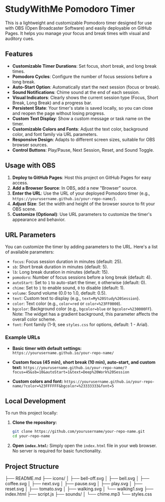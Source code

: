# StudyWithMe Pomodoro Timer

This is a lightweight and customizable Pomodoro timer designed for use with OBS (Open Broadcaster Software) and easily deployable on GitHub Pages. It helps you manage your focus and break times with visual and auditory cues.

## Features

*   **Customizable Timer Durations**: Set focus, short break, and long break times.
*   **Pomodoro Cycles**: Configure the number of focus sessions before a long break.
*   **Auto-Start Option**: Automatically start the next session (focus or break).
*   **Sound Notifications**: Chime sound at the end of each session.
*   **Visual Indicators**: Clearly shows the current session type (Focus, Short Break, Long Break) and a progress bar.
*   **Persistent State**: Your timer's state is saved locally, so you can close and reopen the page without losing progress.
*   **Custom Text Display**: Show a custom message or task name on the timer.
*   **Customizable Colors and Fonts**: Adjust the text color, background color, and font family via URL parameters.
*   **Responsive Design**: Adapts to different screen sizes, suitable for OBS browser sources.
*   **Control Buttons**: Play/Pause, Next Session, Reset, and Sound Toggle.

## Usage with OBS

1.  **Deploy to GitHub Pages**: Host this project on GitHub Pages for easy access.
2.  **Add a Browser Source**: In OBS, add a new "Browser" source.
3.  **Enter the URL**: Use the URL of your deployed Pomodoro timer (e.g., `https://yourusername.github.io/your-repo-name/`).
4.  **Adjust Size**: Set the width and height of the browser source to fit your OBS scene.
5.  **Customize (Optional)**: Use URL parameters to customize the timer's appearance and behavior.

## URL Parameters

You can customize the timer by adding parameters to the URL. Here's a list of available parameters:

*   `focus`: Focus session duration in minutes (default: 25).
*   `sb`: Short break duration in minutes (default: 5).
*   `lb`: Long break duration in minutes (default: 15).
*   `pomodoro`: Number of focus sessions before a long break (default: 4).
*   `autoStart`: Set to `1` to auto-start the timer, `0` otherwise (default: 0).
*   `chime`: Set to `1` to enable sound, `0` to disable (default: 1).
*   `volume`: Sound volume (0.0 to 1.0, default: 0.5).
*   `text`: Custom text to display (e.g., `text=My%20Study%20Session`).
*   `color`: Text color (e.g., `color=red` or `color=%23FF0000`).
*   `bgcolor`: Background color (e.g., `bgcolor=blue` or `bgcolor=%230000FF`). Note: The widget has a gradient background, this parameter affects the overall color scheme.
*   `font`: Font family (1-9, see `styles.css` for options, default: 1 - Arial).

### Example URLs

*   **Basic timer with default settings:**
    `https://yourusername.github.io/your-repo-name/`

*   **Custom focus (45 min), short break (10 min), auto-start, and custom text:**
    `https://yourusername.github.io/your-repo-name/?focus=45&sb=10&autoStart=1&text=Deep%20Work%20Session`

*   **Custom colors and font:**
    `https://yourusername.github.io/your-repo-name/?color=%23FFFFFF&bgcolor=%23333333&font=5`

## Local Development

To run this project locally:

1.  **Clone the repository:**
    ```bash
    git clone https://github.com/yourusername/your-repo-name.git
    cd your-repo-name
    ```
2.  **Open `index.html`:**
    Simply open the `index.html` file in your web browser. No server is required for basic functionality.

## Project Structure
├── README.md
├── icons/
│   ├── bell-off.svg
│   ├── bell.svg
│   ├── coffee.svg
│   ├── next.svg
│   ├── pause.svg
│   ├── play.svg
│   ├── reset.svg
│   ├── tomato.svg
│   ├── walking.svg
│   └── walking1.svg
├── index.html
├── script.js
├── sounds/
│   └── chime.mp3
└── styles.css
